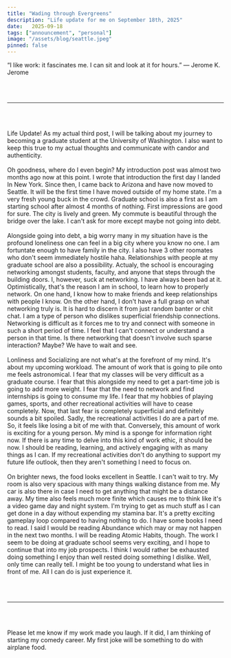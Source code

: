 ```yaml
---
title: "Wading through Evergreens"
description: "Life update for me on September 18th, 2025"
date:   2025-09-18
tags: ["announcement", "personal"]
image: "/assets/blog/seattle.jpeg"
pinned: false
---
```


“I like work: it fascinates me. I can sit and look at it for hours.” ― Jerome K. Jerome

<br>
<br>
<hr>
<br>
<br>

Life Update! As my actual third post, I will be talking about my journey to becoming a graduate student at the University of Washington. I also want to keep this true to my actual thoughts and communicate with candor and authenticity.
<br><br>
Oh goodness, where do I even begin? My introduction post was almost two months ago now at this point. I wrote that introduction the first day I landed In New York. Since then, I came back to Arizona and have now moved to Seattle. It will be the first time I have moved outside of my home state. I'm a very fresh young buck in the crowd. Graduate school is also a first as I am starting school after almost 4 months of nothing. First impressions are good for sure. The city is lively and green. My commute is beautiful through the bridge over the lake. I can't ask for more except maybe not going into debt. 
<br><br>
Alongside going into debt, a big worry many in my situation have is the profound loneliness one can feel in a big city where you know no one. I am fortuntate enough to have family in the city. I also have 3 other roomates who don't seem immediately hostile haha. Relationships with people at my graduate school are also a possibility. Actualy, the school is encouraging networking amongst students, faculty, and anyone that steps through the building doors. I, however, suck at networking. I have always been bad at it. Optimistically, that's the reason I am in school, to learn how to properly network. On one hand, I know how to make friends and keep relationships with people I know. On the other hand, I don't have a full grasp on what networking truly is. It is hard to discern it from just random banter or chit chat. I am a type of person who dislikes superficial friendship connections. Networking is difficult as it forces me to try and connect with someone in such a short period of time. I feel that I can't connect or understand a person in that time. Is there networking that doesn't involve such sparse interaction? Maybe? We have to wait and see.
<br><br>
Lonliness and Socializing are not what's at the forefront of my mind. It's about my upcoming workload. The amount of work that is going to pile onto me feels astronomical. I fear that my classes will be very difficult as a graduate course. I fear that this alongside my need to get a part-time job is going to add more weight. I fear that the need to network and find internships is going to consume my life. I fear that my hobbies of playing games, sports, and other recreational activities will have to cease completely. Now, that last fear is completely superficial and definitely sounds a bit spoiled. Sadly, the recreational activities I do are a part of me. So, it feels like losing a bit of me with that. Conversely, this amount of work is exciting for a young person. My mind is a sponge for information right now. If there is any time to delve into this kind of work ethic, it should be now. I should be reading, learning, and actively engaging with as many things as I can. If my recreational activities don't do anything to support my future life outlook, then they aren't something I need to focus on.
<br><br>
On brighter news, the food looks excellent in Seattle. I can't wait to try. My room is also very spacious with many things walking distance from me. My car is also there in case I need to get anything that might be a distance away. My time also feels much more finite which causes me to think like it's a video game day and night system. I'm trying to get as much stuff as I can get done in a day without expending my stamina bar. It's a pretty exciting gameplay loop compared to having nothing to do. I have some books I need to read. I said I would be reading Abundance which may or may not happen in the next two months. I will be reading Atomic Habits, though. The work I seem to be doing at graduate school seems very exciting, and I hope to continue that into my job prospects. I think I would rather be exhausted doing something I enjoy than well rested doing something I dislike. Well, only time can really tell. I might be too young to understand what lies in front of me. All I can do is just experience it. 

<br>
<br>
<hr>
<br>
<br>

Please let me know if my work made you laugh. If it did, I am thinking of starting my comedy career. My first joke will be something to do with airplane food. 